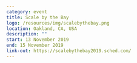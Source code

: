 ```yaml
---
category: event
title: Scale by the Bay
logo: /resources/img/scalebythebay.png
location: Oakland, CA, USA
description: ""
start: 13 November 2019
end: 15 November 2019
link-out: https://scalebythebay2019.sched.com/
---
```

